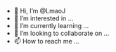 - 👋 Hi, I’m @LmaoJ
- 👀 I’m interested in ...
- 🌱 I’m currently learning ...
- 💞️ I’m looking to collaborate on ...
- 📫 How to reach me ...

<!---
LmaoJ/LmaoJ is a ✨ special ✨ repository because its `README.md` (this file) appears on your GitHub profile.
You can click the Preview link to take a look at your changes.
--->
